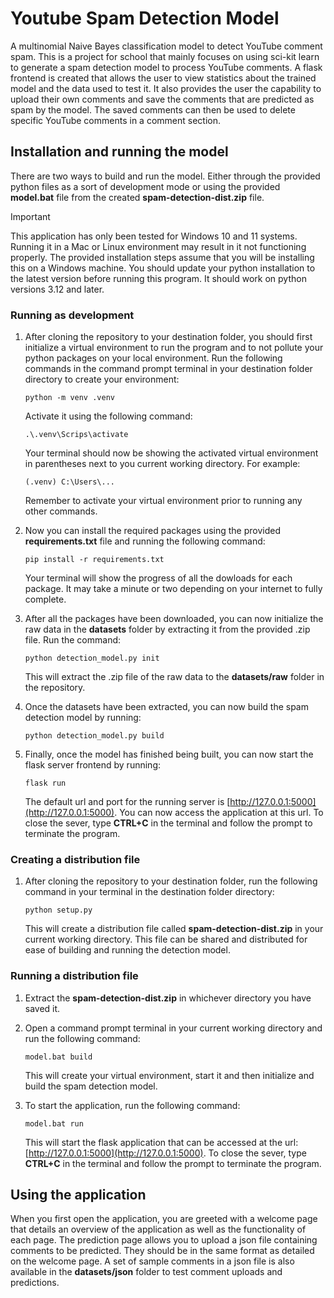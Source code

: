 # Youtube Spam Detection Model
A multinomial Naive Bayes classification model to detect YouTube comment spam. This is a project for school that mainly focuses on using sci-kit learn to generate a spam detection model to process YouTube comments. A flask frontend is created that allows the user to view statistics about the trained model and the data used to test it. It also provides the user the capability to upload their own comments and save the comments that are predicted as spam by the model. The saved comments can then be used to delete specific YouTube comments in a comment section.


## Installation and running the model
There are two ways to build and run the model. Either through the provided python files as a sort of development mode or using the provided **model.bat** file from the created **spam-detection-dist.zip** file.

> [!IMPORTANT]
> This application has only been tested for Windows 10 and 11 systems. Running it in a Mac or Linux environment may result in it not functioning properly. The provided installation steps assume that you will be installing this on a Windows machine. You should update your python installation to the latest version before running this program. It should work on python versions 3.12 and later.

### Running as development
1. After cloning the repository to your destination folder, you should first initialize a virtual environment to run the program and to not pollute your python packages on your local environment. Run the following commands in the command prompt terminal in your destination folder directory to create your environment:

    ```
    python -m venv .venv
    ```

    Activate it using the following command:

    ```
    .\.venv\Scrips\activate
    ```

    Your terminal should now be showing the activated virtual environment in parentheses next to you current working directory. For example:

    ```
    (.venv) C:\Users\...
    ```

    Remember to activate your virtual environment prior to running any other commands.
2. Now you can install the required packages using the provided **requirements.txt** file and running the following command:

    ```
    pip install -r requirements.txt
    ```

    Your terminal will show the progress of all the dowloads for each package. It may take a minute or two depending on your internet to fully complete.

3. After all the packages have been downloaded, you can now initialize the raw data in the **datasets** folder by extracting it from the provided .zip file. Run the command:

    ```
    python detection_model.py init
    ```

    This will extract the .zip file of the raw data to the **datasets/raw** folder in the repository.

4. Once the datasets have been extracted, you can now build the spam detection model by running:

    ```
    python detection_model.py build
    ```

5. Finally, once the model has finished being built, you can now start the flask server frontend by running:

    ```
    flask run
    ```
    The default url and port for the running server is [http://127.0.0.1:5000](http://127.0.0.1:5000). You can now access the application at this url. To close the sever, type **CTRL+C** in the terminal and follow the prompt to terminate the program.

### Creating a distribution file
1. After cloning the repository to your destination folder, run the following command in your terminal in the destination folder directory:

    ```
    python setup.py
    ```

    This will create a distribution file called **spam-detection-dist.zip** in your current working directory. This file can be shared and distributed for ease of building and running the detection model.

### Running a distribution file
1. Extract the **spam-detection-dist.zip** in whichever directory you have saved it.

2. Open a command prompt terminal in your current working directory and run the following command:

    ```
    model.bat build
    ```
    This will create your virtual environment, start it and then initialize and build the spam detection model.

3. To start the application, run the following command:

    ```
    model.bat run
    ```

    This will start the flask application that can be accessed at the url: [http://127.0.0.1:5000](http://127.0.0.1:5000). To close the sever, type **CTRL+C** in the terminal and follow the prompt to terminate the program.

## Using the application
When you first open the application, you are greeted with a welcome page that details an overview of the application as well as the functionality of each page. The prediction page allows you to upload a json file containing comments to be predicted. They should be in the same format as detailed on the welcome page. A set of sample comments in a json file is also available in the **datasets/json** folder to test comment uploads and predictions.
